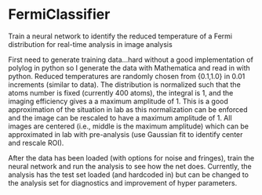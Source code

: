 # FermiClassifier
Train a neural network to identify the reduced temperature of a Fermi distribution for real-time analysis in image analysis

First need to generate training data...hard without a good implementation of polylog in python so I generate the data with Mathematica
and read in with python. Reduced temperatures are randomly chosen from {0.1,1.0} in 0.01 increments (similar to data). The distribution is
normalized such that the atoms number is fixed (currently 400 atoms), the integral is 1, and the imaging efficiency gives a a maximum
amplitude of 1. This is a good approximation of the situation in lab as this normalization can be enforced and the image can be rescaled to
have a maximum amplitude of 1. All images are centered (i.e., middle is the maximum amplitude) which can be approximated in lab with 
pre-analysis (use Gaussian fit to identify center and rescale ROI).

After the data has been loaded (with options for noise and fringes), train the neural network and run the analysis to see how the net does. Currently, the analysis has the test set loaded (and hardcoded in) but can be changed to the analysis set for diagnostics and improvement of hyper parameters.
